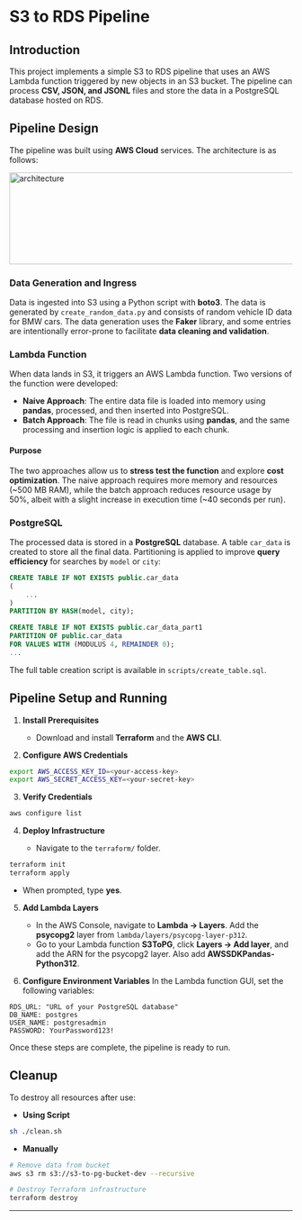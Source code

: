 # S3 to RDS Pipeline

## Introduction

This project implements a simple S3 to RDS pipeline that uses an AWS Lambda function triggered by new objects in an S3 bucket. The pipeline can process **CSV, JSON, and JSONL** files and store the data in a PostgreSQL database hosted on RDS.

## Pipeline Design

The pipeline was built using **AWS Cloud** services. The architecture is as follows:

<img width="812" height="163" alt="architecture" src="https://github.com/user-attachments/assets/23f20cdd-583d-479d-9bd5-b910719783bd" />

### Data Generation and Ingress

Data is ingested into S3 using a Python script with **boto3**. The data is generated by `create_random_data.py` and consists of random vehicle ID data for BMW cars. The data generation uses the **Faker** library, and some entries are intentionally error-prone to facilitate **data cleaning and validation**.

### Lambda Function

When data lands in S3, it triggers an AWS Lambda function. Two versions of the function were developed:

* **Naive Approach**: The entire data file is loaded into memory using **pandas**, processed, and then inserted into PostgreSQL.
* **Batch Approach**: The file is read in chunks using **pandas**, and the same processing and insertion logic is applied to each chunk.

#### Purpose

The two approaches allow us to **stress test the function** and explore **cost optimization**. The naive approach requires more memory and resources (~500 MB RAM), while the batch approach reduces resource usage by 50%, albeit with a slight increase in execution time (~40 seconds per run).

### PostgreSQL

The processed data is stored in a **PostgreSQL** database. A table `car_data` is created to store all the final data. Partitioning is applied to improve **query efficiency** for searches by `model` or `city`:

```sql
CREATE TABLE IF NOT EXISTS public.car_data
(
    ...
)
PARTITION BY HASH(model, city);

CREATE TABLE IF NOT EXISTS public.car_data_part1 
PARTITION OF public.car_data 
FOR VALUES WITH (MODULUS 4, REMAINDER 0);
...
```

The full table creation script is available in `scripts/create_table.sql`.

## Pipeline Setup and Running

1. **Install Prerequisites**

   * Download and install **Terraform** and the **AWS CLI**.

2. **Configure AWS Credentials**

```bash
export AWS_ACCESS_KEY_ID=<your-access-key>
export AWS_SECRET_ACCESS_KEY=<your-secret-key>
```

3. **Verify Credentials**

```bash
aws configure list
```

4. **Deploy Infrastructure**

   * Navigate to the `terraform/` folder.

```bash
terraform init
terraform apply
```

* When prompted, type **yes**.

5. **Add Lambda Layers**

   * In the AWS Console, navigate to **Lambda → Layers**. Add the **psycopg2** layer from `lambda/layers/psycopg-layer-p312`.
   * Go to your Lambda function **S3ToPG**, click **Layers → Add layer**, and add the ARN for the psycopg2 layer. Also add **AWSSDKPandas-Python312**.

6. **Configure Environment Variables**
   In the Lambda function GUI, set the following variables:

```text
RDS_URL: "URL of your PostgreSQL database"
DB_NAME: postgres
USER_NAME: postgresadmin
PASSWORD: YourPassword123!
```

Once these steps are complete, the pipeline is ready to run.

## Cleanup

To destroy all resources after use:

* **Using Script**

```bash
sh ./clean.sh
```

* **Manually**

```bash
# Remove data from bucket
aws s3 rm s3://s3-to-pg-bucket-dev --recursive

# Destroy Terraform infrastructure
terraform destroy
```

---
